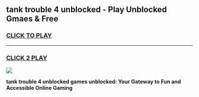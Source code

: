 
## tank trouble 4 unblocked - Play Unblocked Gmaes & Free
<h3>
<a href="https://news.freeplayer.one?title=tank_trouble_4_unblocked&ref=23F">CLICK TO PLAY</a></h3>
<hr>

<h3>
<a href="https://news.freeplayer.one?title=tank_trouble_4_unblocked&ref=23F">CLICK 2 PLAY</a>
  
</h3>

<a href="https://news.freeplayer.one?title=tank_trouble_4_unblocked&ref=23F/"><img src="https://clearcache.store/games.png"></a>


**tank trouble 4 unblocked games unblocked: Your Gateway to Fun and Accessible Online Gaming**
